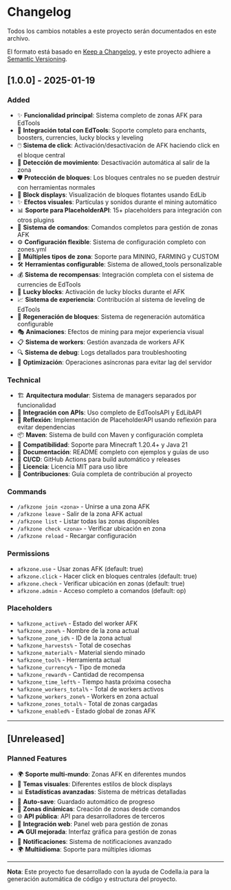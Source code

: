 # Changelog

Todos los cambios notables a este proyecto serán documentados en este archivo.

El formato está basado en [Keep a Changelog](https://keepachangelog.com/en/1.0.0/),
y este proyecto adhiere a [Semantic Versioning](https://semver.org/spec/v2.0.0.html).

## [1.0.0] - 2025-01-19

### Added
- ✨ **Funcionalidad principal**: Sistema completo de zonas AFK para EdTools
- 🎯 **Integración total con EdTools**: Soporte completo para enchants, boosters, currencies, lucky blocks y leveling
- 🖱️ **Sistema de click**: Activación/desactivación de AFK haciendo click en el bloque central
- 🚶 **Detección de movimiento**: Desactivación automática al salir de la zona
- 🛡️ **Protección de bloques**: Los bloques centrales no se pueden destruir con herramientas normales
- 🎨 **Block displays**: Visualización de bloques flotantes usando EdLib
- ✨ **Efectos visuales**: Partículas y sonidos durante el mining automático
- 📊 **Soporte para PlaceholderAPI**: 15+ placeholders para integración con otros plugins
- 🔧 **Sistema de comandos**: Comandos completos para gestión de zonas AFK
- ⚙️ **Configuración flexible**: Sistema de configuración completo con zones.yml
- 🎯 **Múltiples tipos de zona**: Soporte para MINING, FARMING y CUSTOM
- 🛠️ **Herramientas configurable**: Sistema de allowed_tools personalizable
- 💰 **Sistema de recompensas**: Integración completa con el sistema de currencies de EdTools
- 🎲 **Lucky blocks**: Activación de lucky blocks durante el AFK
- 📈 **Sistema de experiencia**: Contribución al sistema de leveling de EdTools
- 🔄 **Regeneración de bloques**: Sistema de regeneración automática configurable
- 🎭 **Animaciones**: Efectos de mining para mejor experiencia visual
- 📋 **Sistema de workers**: Gestión avanzada de workers AFK
- 🔍 **Sistema de debug**: Logs detallados para troubleshooting
- 🚀 **Optimización**: Operaciones asíncronas para evitar lag del servidor

### Technical
- 🏗️ **Arquitectura modular**: Sistema de managers separados por funcionalidad
- 🔗 **Integración con APIs**: Uso completo de EdToolsAPI y EdLibAPI
- 🎯 **Reflexión**: Implementación de PlaceholderAPI usando reflexión para evitar dependencias
- 📦 **Maven**: Sistema de build con Maven y configuración completa
- 🧪 **Compatibilidad**: Soporte para Minecraft 1.20.4+ y Java 21
- 📝 **Documentación**: README completo con ejemplos y guías de uso
- 🔧 **CI/CD**: GitHub Actions para build automático y releases
- 📄 **Licencia**: Licencia MIT para uso libre
- 🤝 **Contribuciones**: Guía completa de contribución al proyecto

### Commands
- `/afkzone join <zona>` - Unirse a una zona AFK
- `/afkzone leave` - Salir de la zona AFK actual
- `/afkzone list` - Listar todas las zonas disponibles
- `/afkzone check <zona>` - Verificar ubicación en zona
- `/afkzone reload` - Recargar configuración

### Permissions
- `afkzone.use` - Usar zonas AFK (default: true)
- `afkzone.click` - Hacer click en bloques centrales (default: true)
- `afkzone.check` - Verificar ubicación en zonas (default: true)
- `afkzone.admin` - Acceso completo a comandos (default: op)

### Placeholders
- `%afkzone_active%` - Estado del worker AFK
- `%afkzone_zone%` - Nombre de la zona actual
- `%afkzone_zone_id%` - ID de la zona actual
- `%afkzone_harvests%` - Total de cosechas
- `%afkzone_material%` - Material siendo minado
- `%afkzone_tool%` - Herramienta actual
- `%afkzone_currency%` - Tipo de moneda
- `%afkzone_reward%` - Cantidad de recompensa
- `%afkzone_time_left%` - Tiempo hasta próxima cosecha
- `%afkzone_workers_total%` - Total de workers activos
- `%afkzone_workers_zone%` - Workers en zona actual
- `%afkzone_zones_total%` - Total de zonas cargadas
- `%afkzone_enabled%` - Estado global de zonas AFK

---

## [Unreleased]

### Planned Features
- 🌍 **Soporte multi-mundo**: Zonas AFK en diferentes mundos
- 🎨 **Temas visuales**: Diferentes estilos de block displays
- 📊 **Estadísticas avanzadas**: Sistema de métricas detalladas
- 🔄 **Auto-save**: Guardado automático de progreso
- 🎯 **Zonas dinámicas**: Creación de zonas desde comandos
- 🌐 **API pública**: API para desarrolladores de terceros
- 📱 **Integración web**: Panel web para gestión de zonas
- 🎮 **GUI mejorada**: Interfaz gráfica para gestión de zonas
- 🔔 **Notificaciones**: Sistema de notificaciones avanzado
- 🌍 **Multiidioma**: Soporte para múltiples idiomas

---

**Nota**: Este proyecto fue desarrollado con la ayuda de Codella.ia para la generación automática de código y estructura del proyecto.